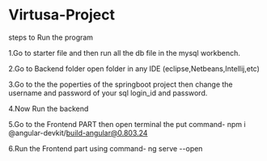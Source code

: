 # Virtusa-Project
 
steps to Run the program

1.Go to starter file and then run all the db file in the mysql workbench.


2.Go to Backend folder open folder in any IDE (eclipse,Netbeans,Intellij,etc) 



3.Go to the the poperties of the springboot project then change the username and password of your sql login_id and password.


4.Now Run the backend 


5.Go to the Frontend PART then open terminal the  put command-   npm i @angular-devkit/build-angular@0.803.24



6.Run the Frontend part using command-  ng serve --open
